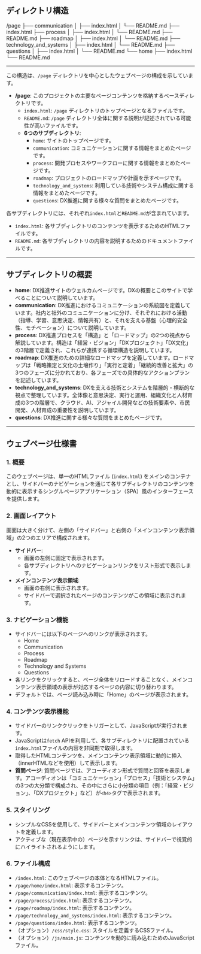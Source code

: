 ## ディレクトリ構造
/page
├── communication
│   ├── index.html
│   └── README.md
├── index.html
├── process
│   ├── index.html
│   └── README.md
├── README.md
├── roadmap
│   ├── index.html
│   └── README.md
├── technology_and_systems
│   ├── index.html
│   └── README.md
├── questions
│   ├── index.html
│   └── README.md
└── home
    ├── index.html
    └── README.md

---

この構造は、`/page` ディレクトリを中心としたウェブページの構成を示しています。

*   **/page**: このプロジェクトの主要なページコンテンツを格納するベースディレクトリです。
    *   `index.html`: `/page` ディレクトリのトップページとなるファイルです。
    *   `README.md`: `/page` ディレクトリ全体に関する説明が記述されている可能性が高いファイルです。
    *   **6つのサブディレクトリ**:
        *   `home`: サイトのトップページです。
        *   `communication`: コミュニケーションに関する情報をまとめたページです。
        *   `process`: 開発プロセスやワークフローに関する情報をまとめたページです。
        *   `roadmap`: プロジェクトのロードマップや計画を示すページです。
        *   `technology_and_systems`: 利用している技術やシステム構成に関する情報をまとめたページです。
        *   `questions`: DX推進に関する様々な質問をまとめたページです。

各サブディレクトリには、それぞれ`index.html`と`README.md`が含まれています。

*   `index.html`: 各サブディレクトリのコンテンツを表示するためのHTMLファイルです。
*   `README.md`: 各サブディレクトリの内容を説明するためのドキュメントファイルです。

---

## サブディレクトリの概要

*   **home**: DX推進サイトのウェルカムページです。DXの概要とこのサイトで学べることについて説明しています。
*   **communication**: DX推進におけるコミュニケーションの系統図を定義しています。社内と社外のコミュニケーションに分け、それぞれにおける活動（指導、学習、意思決定、情報共有）と、それを支える基盤（心理的安全性、モチベーション）について説明しています。
*   **process**: DX推進プロセスを「構造」と「ロードマップ」の2つの視点から解説しています。構造は「経営・ビジョン」「DXプロジェクト」「DX文化」の3階層で定義され、これらが連携する循環構造を説明しています。
*   **roadmap**: DX推進のための詳細なロードマップを定義しています。ロードマップは「戦略策定と文化の土壌作り」「実行と定着」「継続的改善と拡大」の3つのフェーズに分かれており、各フェーズでの具体的なアクションプランを記述しています。
*   **technology_and_systems**: DXを支える技術とシステムを階層的・横断的な視点で整理しています。全体像と意思決定、実行と運用、組織文化と人材育成の3つの階層で、クラウド、AI、アジャイル開発などの技術要素や、市民開発、人材育成の重要性を説明しています。
*   **questions**: DX推進に関する様々な質問をまとめたページです。

---

## ウェブページ仕様書

### 1. 概要

このウェブページは、単一のHTMLファイル (`index.html`) をメインのコンテナとし、サイドバーのナビゲーションを通じて各サブディレクトリのコンテンツを動的に表示するシングルページアプリケーション（SPA）風のインターフェースを提供します。

### 2. 画面レイアウト

画面は大きく分けて、左側の「サイドバー」と右側の「メインコンテンツ表示領域」の2つのエリアで構成されます。

*   **サイドバー**:
    *   画面の左側に固定で表示されます。
    *   各サブディレクトリへのナビゲーションリンクをリスト形式で表示します。
*   **メインコンテンツ表示領域**:
    *   画面の右側に表示されます。
    *   サイドバーで選択されたページのコンテンツがこの領域に表示されます。

### 3. ナビゲーション機能

*   サイドバーには以下のページへのリンクが表示されます。
    *   Home
    *   Communication
    *   Process
    *   Roadmap
    *   Technology and Systems
    *   Questions
*   各リンクをクリックすると、ページ全体をリロードすることなく、メインコンテンツ表示領域の表示が対応するページの内容に切り替わります。
*   デフォルトでは、ページ読み込み時に「Home」のページが表示されます。

### 4. コンテンツ表示機能

*   サイドバーのリンククリックをトリガーとして、JavaScriptが実行されます。
*   JavaScriptは`fetch` APIを利用して、各サブディレクトリに配置されている`index.html`ファイルの内容を非同期で取得します。
*   取得したHTMLコンテンツを、メインコンテンツ表示領域に動的に挿入（innerHTMLなどを使用）して表示します。
*   **質問ページ**: 質問ページでは、アコーディオン形式で質問と回答を表示します。アコーディオンは「コミュニケーション」「プロセス」「技術とシステム」の3つの大分類で構成され、その中にさらに小分類の項目（例：「経営・ビジョン」、「DXプロジェクト」など）が`<h4>`タグで表示されます。

### 5. スタイリング

*   シンプルなCSSを使用して、サイドバーとメインコンテンツ領域のレイアウトを定義します。
*   アクティブな（現在表示中の）ページを示すリンクは、サイドバーで視覚的にハイライトされるようにします。

### 6. ファイル構成

*   `/index.html`: このウェブページの本体となるHTMLファイル。
*   `/page/home/index.html`: 表示するコンテンツ。
*   `/page/communication/index.html`: 表示するコンテンツ。
*   `/page/process/index.html`: 表示するコンテンツ。
*   `/page/roadmap/index.html`: 表示するコンテンツ。
*   `/page/technology_and_systems/index.html`: 表示するコンテンツ。
*   `/page/questions/index.html`: 表示するコンテンツ。
*   （オプション）`/css/style.css`: スタイルを定義するCSSファイル。
*   （オプション）`/js/main.js`: コンテンツを動的に読み込むためのJavaScriptファイル。